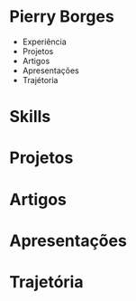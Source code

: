 Pierry Borges
==

- Experiência
- Projetos
- Artigos
- Apresentações
- Trajétoria

Skills
==

Projetos
===

Artigos
===

Apresentações
===

Trajetória
===

